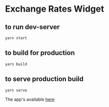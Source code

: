 # Exchange Rates Widget

## to run dev-server
```
yarn start
```

## to build for production
```
yarn build
```

## to serve production build
```
yarn serve
```

The app's available [here](https://antekirta.github.io/vh/)